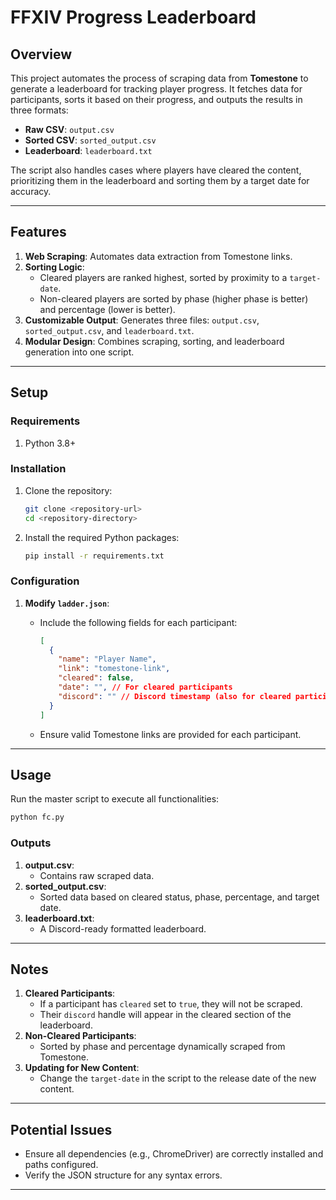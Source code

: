 # FFXIV Progress Leaderboard

## Overview

This project automates the process of scraping data from **Tomestone** to generate a leaderboard for tracking player progress. It fetches data for participants, sorts it based on their progress, and outputs the results in three formats:

- **Raw CSV**: `output.csv`
- **Sorted CSV**: `sorted_output.csv`
- **Leaderboard**: `leaderboard.txt`

The script also handles cases where players have cleared the content, prioritizing them in the leaderboard and sorting them by a target date for accuracy.

---

## Features

1. **Web Scraping**: Automates data extraction from Tomestone links.
2. **Sorting Logic**:
   - Cleared players are ranked highest, sorted by proximity to a `target-date`.
   - Non-cleared players are sorted by phase (higher phase is better) and percentage (lower is better).
3. **Customizable Output**: Generates three files: `output.csv`, `sorted_output.csv`, and `leaderboard.txt`.
4. **Modular Design**: Combines scraping, sorting, and leaderboard generation into one script.

---

## Setup

### Requirements

1. Python 3.8+

### Installation

1. Clone the repository:

   ```bash
   git clone <repository-url>
   cd <repository-directory>
   ```

2. Install the required Python packages:

   ```bash
   pip install -r requirements.txt
   ```

### Configuration

1. **Modify `ladder.json`**:

   - Include the following fields for each participant:

     ```json
     [
       {
         "name": "Player Name",
         "link": "tomestone-link",
         "cleared": false,
         "date": "", // For cleared participants
         "discord": "" // Discord timestamp (also for cleared participants)
       }
     ]
     ```

   - Ensure valid Tomestone links are provided for each participant.

---

## Usage

Run the master script to execute all functionalities:

```bash
python fc.py
```

### Outputs

1. **output.csv**:
   - Contains raw scraped data.
2. **sorted_output.csv**:
   - Sorted data based on cleared status, phase, percentage, and target date.
3. **leaderboard.txt**:
   - A Discord-ready formatted leaderboard.

---

## Notes

1. **Cleared Participants**:
   - If a participant has `cleared` set to `true`, they will not be scraped.
   - Their `discord` handle will appear in the cleared section of the leaderboard.
2. **Non-Cleared Participants**:
   - Sorted by phase and percentage dynamically scraped from Tomestone.
3. **Updating for New Content**:
   - Change the `target-date` in the script to the release date of the new content.

---

## Potential Issues

- Ensure all dependencies (e.g., ChromeDriver) are correctly installed and paths configured.
- Verify the JSON structure for any syntax errors.

---

